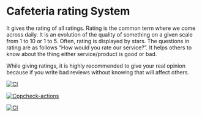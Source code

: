 # Cafeteria rating System

It gives the rating of all ratings.
Rating is the common term where we come across daily. It is an evolution of the quality of something on a given scale from 1 to 10 or 1 to 5.
Often, rating is displayed by stars. The questions in rating are as follows “How would you rate our service?”.
It helps others to know about the thing either service/product is good or bad.

While giving ratings, it is highly recommended to give your real opinion because if you write bad reviews without knowing that will affect others. 

[![CI](https://github.com/Prakash-129/stepin_cafeteria-rating/actions/workflows/CI.yml/badge.svg)](https://github.com/Prakash-129/stepin_cafeteria-rating/actions/workflows/CI.yml)

[![Cppcheck-actions](https://github.com/Prakash-129/stepin_cafeteria-rating/actions/workflows/Cppcheck-actions.yml/badge.svg)](https://github.com/Prakash-129/stepin_cafeteria-rating/actions/workflows/Cppcheck-actions.yml)

[![CI](https://github.com/Prakash-129/stepin_cafeteria-rating/actions/workflows/CI.yml/badge.svg)](https://github.com/Prakash-129/stepin_cafeteria-rating/actions/workflows/CI.yml)
